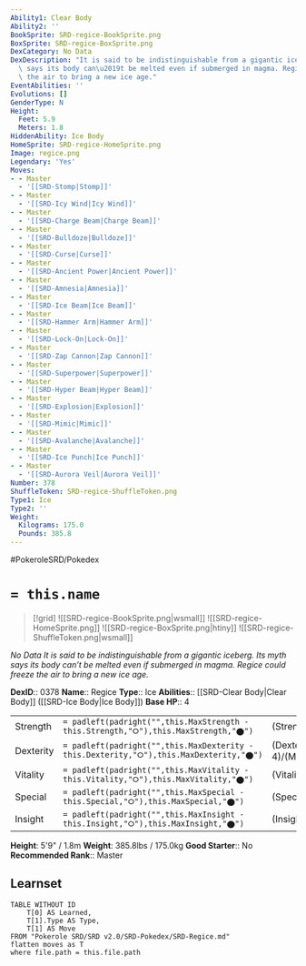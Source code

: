 ```yaml
---
Ability1: Clear Body
Ability2: ''
BookSprite: SRD-regice-BookSprite.png
BoxSprite: SRD-regice-BoxSprite.png
DexCategory: No Data
DexDescription: "It is said to be indistinguishable from a gigantic iceberg. Its myth\
  \ says its body can\u2019t be melted even if submerged in magma. Regice could freeze\
  \ the air to bring a new ice age."
EventAbilities: ''
Evolutions: []
GenderType: N
Height:
  Feet: 5.9
  Meters: 1.8
HiddenAbility: Ice Body
HomeSprite: SRD-regice-HomeSprite.png
Image: regice.png
Legendary: 'Yes'
Moves:
- - Master
  - '[[SRD-Stomp|Stomp]]'
- - Master
  - '[[SRD-Icy Wind|Icy Wind]]'
- - Master
  - '[[SRD-Charge Beam|Charge Beam]]'
- - Master
  - '[[SRD-Bulldoze|Bulldoze]]'
- - Master
  - '[[SRD-Curse|Curse]]'
- - Master
  - '[[SRD-Ancient Power|Ancient Power]]'
- - Master
  - '[[SRD-Amnesia|Amnesia]]'
- - Master
  - '[[SRD-Ice Beam|Ice Beam]]'
- - Master
  - '[[SRD-Hammer Arm|Hammer Arm]]'
- - Master
  - '[[SRD-Lock-On|Lock-On]]'
- - Master
  - '[[SRD-Zap Cannon|Zap Cannon]]'
- - Master
  - '[[SRD-Superpower|Superpower]]'
- - Master
  - '[[SRD-Hyper Beam|Hyper Beam]]'
- - Master
  - '[[SRD-Explosion|Explosion]]'
- - Master
  - '[[SRD-Mimic|Mimic]]'
- - Master
  - '[[SRD-Avalanche|Avalanche]]'
- - Master
  - '[[SRD-Ice Punch|Ice Punch]]'
- - Master
  - '[[SRD-Aurora Veil|Aurora Veil]]'
Number: 378
ShuffleToken: SRD-regice-ShuffleToken.png
Type1: Ice
Type2: ''
Weight:
  Kilograms: 175.0
  Pounds: 385.8
---
```


#PokeroleSRD/Pokedex

# `= this.name`

> [!grid]
> ![[SRD-regice-BookSprite.png|wsmall]]
> ![[SRD-regice-HomeSprite.png]]
> ![[SRD-regice-BoxSprite.png|htiny]]
> ![[SRD-regice-ShuffleToken.png|wsmall]]


*No Data*
*It is said to be indistinguishable from a gigantic iceberg. Its myth says its body can’t be melted even if submerged in magma. Regice could freeze the air to bring a new ice age.*

**DexID**:: 0378
**Name**:: Regice
**Type**:: Ice
**Abilities**:: [[SRD-Clear Body|Clear Body]] ([[SRD-Ice Body|Ice Body]])
**Base HP**:: 4

|           |                                                                                        |                                          |
| --------- | -------------------------------------------------------------------------------------- | ---------------------------------------- |
| Strength  | `= padleft(padright("",this.MaxStrength - this.Strength,"⭘"),this.MaxStrength,"⬤")`    | (Strength::4)/(MaxStrength::4)   |
| Dexterity | `= padleft(padright("",this.MaxDexterity - this.Dexterity,"⭘"),this.MaxDexterity,"⬤")` | (Dexterity:: 4)/(MaxDexterity::4) |
| Vitality  | `= padleft(padright("",this.MaxVitality - this.Vitality,"⭘"),this.MaxVitality,"⬤")`    | (Vitality::6)/(MaxVitality::6)   |
| Special   | `= padleft(padright("",this.MaxSpecial - this.Special,"⭘"),this.MaxSpecial,"⬤")`       | (Special::6)/(MaxSpecial::6)     |
| Insight   | `= padleft(padright("",this.MaxInsight - this.Insight,"⭘"),this.MaxInsight,"⬤")`       | (Insight::10)/(MaxInsight::10)     |

**Height**: 5'9" / 1.8m
**Weight**: 385.8lbs / 175.0kg
**Good Starter**:: No
**Recommended Rank**:: Master

## Learnset

```dataview
TABLE WITHOUT ID
    T[0] AS Learned,
    T[1].Type AS Type,
    T[1] AS Move
FROM "Pokerole SRD/SRD v2.0/SRD-Pokedex/SRD-Regice.md"
flatten moves as T
where file.path = this.file.path
```
